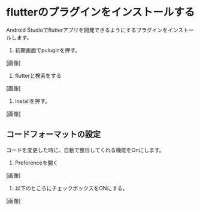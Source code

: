 # flutterのプラグインをインストールする

Android Studioでflutterアプリを開発できるようにするプラグインをインストールします。


1. 初期画面でpuluginを押す。

[画像]

1. flutterと検索をする

[画像]


1. Installを押す。

[画像]



## コードフォーマットの設定

コードを変更した時に、自動で整形してくれる機能をOnにします。


1. Preferenceを開く

[画像]


1. 以下のところにチェックボックスをONにする。


[画像]

